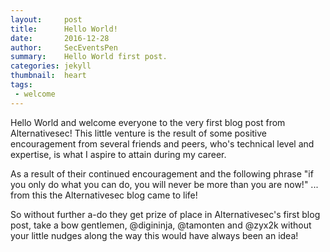 ```yaml
---
layout:     post
title:      Hello World!
date:       2016-12-28
author:     SecEventsPen
summary:    Hello World first post.
categories: jekyll
thumbnail:  heart
tags:
 - welcome
---
```


Hello World and welcome everyone to the very first blog post from Alternativesec! This little venture is the result of some positive encouragement from several friends and peers, who's technical level and expertise, is what I aspire to attain during my career.

As a result of their continued encouragement and the following phrase "if you only do what you can do, you will never be more than you are now!" ... from this the Alternativesec blog came to life!

So without further a-do they get prize of place in Alternativesec's first blog post, take a bow gentlemen, @digininja, @tamonten and @zyx2k without your little nudges along the way this would have always been an idea!
